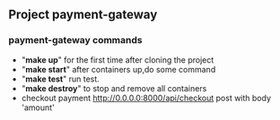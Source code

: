 
## Project payment-gateway

### payment-gateway commands

- "**make up**" for the first time after cloning the project
- "**make start**" after containers up,do some command
- "**make test**" run test.
- "**make destroy**" to stop and remove all containers
- checkout payment  http://0.0.0.0:8000/api/checkout post with body 'amount'
